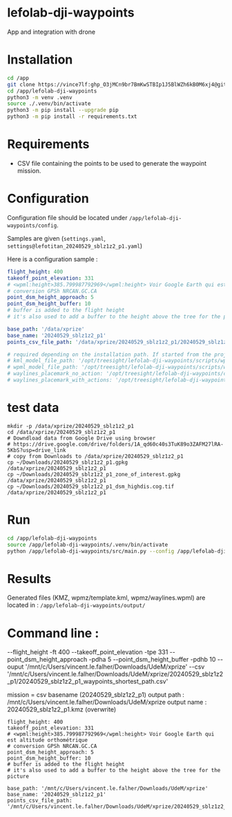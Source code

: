 # lefolab-dji-waypoints

App and integration with drone

# Installation

```bash
cd /app
git clone https://vince7lf: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@github.com/vincelf-IVADO/lefolab-dji-waypoints.git
cd /app/lefolab-dji-waypoints
python3 -m venv .venv
source ./.venv/bin/activate
python3 -m pip install --upgrade pip
python3 -m pip install -r requirements.txt
```

# Requirements

- CSV file containing the points to be used to generate the waypoint mission.

# Configuration

Configuration file should be located under `/app/lefolab-dji-waypoints/config`. 

Samples are given (`settings.yaml`, `settings@lefotitan_20240529_sblz1z2_p1.yaml`)

Here is a configuration sample : 

```yaml
flight_height: 400
takeoff_point_elevation: 331
# <wpml:height>385.799987792969</wpml:height> Voir Google Earth qui est altitude orthométrique
# conversion GPSh NRCAN.GC.CA
point_dsm_height_approach: 5
point_dsm_height_buffer: 10
# buffer is added to the flight height
# it's also used to add a buffer to the height above the tree for the picture

base_path: '/data/xprize'
base_name: '20240529_sblz1z2_p1'
points_csv_file_path: '/data/xprize/20240529_sblz1z2_p1/20240529_sblz1z2_p1_waypoints_shortest_path.csv'

# required depending on the installation path. If started from the project folder, no need as defaujlt is relative to project folder.
# kml_model_file_path: '/opt/treesight/lefolab-dji-waypoints/scripts/wpml/model/Waypoint2/wpmz/template.kml'
# wpml_model_file_path: '/opt/treesight/lefolab-dji-waypoints/scripts/wpml/model/Waypoint2/wpmz/waylines.wpml'
# waylines_placemark_no_action: '/opt/treesight/lefolab-dji-waypoints/config/waylines_placemark_no_action.json'
# waylines_placemark_with_actions: '/opt/treesight/lefolab-dji-waypoints/config/waylines_placemark_with_action.json'
```

# test data
```
mkdir -p /data/xprize/20240529_sblz1z2_p1
cd /data/xprize/20240529_sblz1z2_p1
# Downdload data from Google Drive using browser
# https://drive.google.com/drive/folders/1A_qd60c40s3TuK89o3ZAFM27lRA-5KbS?usp=drive_link
# copy from Downloads to /data/xprize/20240529_sblz1z2_p1
cp ~/Downloads/20240529_sblz1z2_p1.gpkg /data/xprize/20240529_sblz1z2_p1
cp ~/Downloads/20240529_sblz1z2_p1_zone_of_interest.gpkg /data/xprize/20240529_sblz1z2_p1
cp ~/Downloads/20240529_sblz1z2_p1_dsm_highdis.cog.tif /data/xprize/20240529_sblz1z2_p1
```

# Run

```bash
cd /app/lefolab-dji-waypoints
source /app/lefolab-dji-waypoints/.venv/bin/activate
python /app/lefolab-dji-waypoints/src/main.py --config /app/lefolab-dji-waypoints/config/settings@lefotitan_20240529_sblz1z2_p1.yaml
```
# Results 

Generated files (KMZ, wpmz/template.kml, wpmz/waylines.wpml) are located in :
`/app/lefolab-dji-waypoints/output/`


# Command line : 

--flight_height -ft 400 --takeoff_point_elevation -tpe 331 --point_dsm_height_approach -pdha 5 --point_dsm_height_buffer -pdhb 10 --ouput '/mnt/c/Users/vincent.le.falher/Downloads/UdeM/xprize' --csv '/mnt/c/Users/vincent.le.falher/Downloads/UdeM/xprize/20240529_sblz1z2_p1/20240529_sblz1z2_p1_waypoints_shortest_path.csv' 

mission = csv basename (20240529_sblz1z2_p1)
output path : /mnt/c/Users/vincent.le.falher/Downloads/UdeM/xprize
output name : 20240529_sblz1z2_p1.kmz (overwrite)

```
flight_height: 400
takeoff_point_elevation: 331
# <wpml:height>385.799987792969</wpml:height> Voir Google Earth qui est altitude orthométrique
# conversion GPSh NRCAN.GC.CA
point_dsm_height_approach: 5
point_dsm_height_buffer: 10
# buffer is added to the flight height
# it's also used to add a buffer to the height above the tree for the picture

base_path: '/mnt/c/Users/vincent.le.falher/Downloads/UdeM/xprize'
base_name: '20240529_sblz1z2_p1'
points_csv_file_path: '/mnt/c/Users/vincent.le.falher/Downloads/UdeM/xprize/20240529_sblz1z2_p1/20240529_sblz1z2_p1_waypoints_shortest_path.csv'
```
